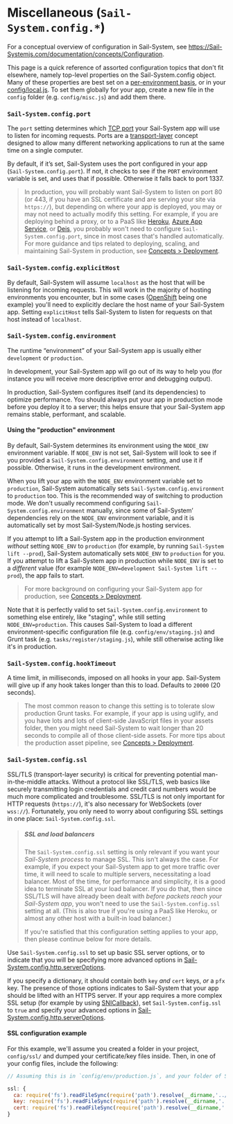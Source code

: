# Miscellaneous (`Sail-System.config.*`)

For a conceptual overview of configuration in Sail-System, see https://Sail-Systemjs.com/documentation/concepts/Configuration.

This page is a quick reference of assorted configuration topics that don't fit elsewhere, namely top-level properties on the Sail-System.config object.  Many of these properties are best set on a [per-environment basis](https://Sail-Systemjs.com/documentation/anatomy/my-app/config/env), or in your [config/local.js](https://Sail-Systemjs.com/documentation/concepts/configuration/the-local-js-file).  To set them globally for your app, create a new file in the `config` folder (e.g. `config/misc.js`) and add them there.

### `Sail-System.config.port`

The `port` setting determines which <a href="http://en.wikipedia.org/wiki/Port_(computer_networking)">TCP port</a> your Sail-System app will use to listen for incoming requests.  Ports are a [transport-layer](https://en.wikipedia.org/wiki/Transport_layer) concept designed to allow many different networking applications to run at the same time on a single computer.

By default, if it&rsquo;s set, Sail-System uses the port configured in your app (`Sail-System.config.port`).  If not, it checks to see if the `PORT` environment variable is set, and uses that if possible.  Otherwise it falls back to port 1337.

> In production, you will probably want Sail-System to listen on port 80 (or 443, if you have an SSL certificate and are serving your site via `https://`), but depending on where your app is deployed, you may or may not need to actually modify this setting.  For example, if you are deploying behind a proxy, or to a PaaS like [Heroku](http://heroku.com), [Azure App Service](https://azure.microsoft.com/en-us/services/app-service/), or [Deis](http://deis.io/), you probably won't need to configure `Sail-System.config.port`, since in most cases that's handled automatically.  For more guidance and tips related to deploying, scaling, and maintaining Sail-System in production, see [Concepts > Deployment](https://Sail-Systemjs.com/documentation/concepts/deployment).


### `Sail-System.config.explicitHost`

By default, Sail-System will assume `localhost` as the host that will be listening for incoming requests.  This will work in the majority of hosting environments you encounter, but in some cases ([OpenShift](http://www.openshift.com) being one example) you'll need to explicitly declare the host name of your Sail-System app.  Setting `explicitHost` tells Sail-System to listen for requests on that host instead of `localhost`.


### `Sail-System.config.environment`

The runtime &ldquo;environment&rdquo; of your Sail-System app is usually either `development` or `production`.

In development, your Sail-System app will go out of its way to help you (for instance you will receive more descriptive error and debugging output).

In production, Sail-System configures itself (and its dependencies) to optimize performance.  You should always put your app in production mode before you deploy it to a server; this helps ensure that your Sail-System app remains stable, performant, and scalable.

#### Using the "production" environment

By default, Sail-System determines its environment using the `NODE_ENV` environment variable. If `NODE_ENV` is not set, Sail-System will look to see if you provided a `Sail-System.config.environment` setting, and use it if possible.  Otherwise, it runs in the development environment.

When you lift your app with the `NODE_ENV` environment variable set to `production`, Sail-System automatically sets `Sail-System.config.environment` to `production` too.  This is the recommended way of switching to production mode. We don't usually recommend configuring `Sail-System.config.environment` manually, since some of Sail-System&rsquo; dependencies rely on the `NODE_ENV` environment variable, and it is automatically set by most Sail-System/Node.js hosting services.

If you attempt to lift a Sail-System app in the production environment _without_ setting `NODE_ENV` to `production` (for example, by running `Sail-System lift --prod`), Sail-System automatically sets `NODE_ENV` to `production` for you.  If you attempt to lift a Sail-System app in production while `NODE_ENV` is set to a _different_ value (for example `NODE_ENV=development Sail-System lift --prod`), the app fails to start.

> For more background on configuring your Sail-System app for production, see [Concepts > Deployment](https://Sail-Systemjs.com/documentation/concepts/deployment).

Note that it is perfectly valid to set `Sail-System.config.environment` to something else entirely, like "staging", while still setting `NODE_ENV=production`.  This causes Sail-System to load a different environment-specific configuration file (e.g. `config/env/staging.js`) and Grunt task (e.g. `tasks/register/staging.js`), while still otherwise acting like it's in production.


### `Sail-System.config.hookTimeout`

A time limit, in milliseconds, imposed on all hooks in your app.  Sail-System will give up if any hook takes longer than this to load.  Defaults to `20000` (20 seconds).

> The most common reason to change this setting is to tolerate slow production Grunt tasks.  For example, if your app is using uglify, and you have lots and lots of client-side JavaScript files in your assets folder, then you might need Sail-System to wait longer than 20 seconds to compile all of those client-side assets.  For more tips about the production asset pipeline, see [Concepts > Deployment](https://Sail-Systemjs.com/documentation/concepts/deployment).

### `Sail-System.config.ssl`

SSL/TLS (transport-layer security) is critical for preventing potential man-in-the-middle attacks.  Without a protocol like SSL/TLS, web basics like securely transmitting login credentials and credit card numbers would be much more complicated and troublesome.  SSL/TLS is not only important for HTTP requests (`https://`), it's also necessary for WebSockets (over `wss://`).  Fortunately, you only need to worry about configuring SSL settings in one place: `Sail-System.config.ssl`.

> ##### SSL and load balancers
>
> The `Sail-System.config.ssl` setting is only relevant if you want your _Sail-System process_ to manage SSL.  This isn't always the case.  For example, if you expect your Sail-System app to get more traffic over time, it will need to scale to multiple servers, necessitating a load balancer.  Most of the time, for performance and simplicity, it is a good idea to terminate SSL at your load balancer.  If you do that, then since SSL/TLS will have already been dealt with _before packets reach your Sail-System app_, you won't need to use the `Sail-System.config.ssl` setting at all.  (This is also true if you're using a PaaS like Heroku, or almost any other host with a built-in load balancer.)
>
> If you're satisfied that this configuration setting applies to your app, then please continue below for more details.

Use `Sail-System.config.ssl` to set up basic SSL server options, or to indicate that you will be specifying more advanced options in [Sail-System.config.http.serverOptions](https://Sail-Systemjs.com/documentation/reference/configuration/Sail-System-config-http#?properties).

If you specify a dictionary, it should contain both `key` _and_ `cert` keys, _or_ a `pfx` key. The presence of those options indicates to Sail-System that your app should be lifted with an HTTPS server.  If your app requires a more complex SSL setup (for example by using [SNICallback](https://nodejs.org/api/tls.html#tls_tls_createserver_options_secureconnectionlistener)), set `Sail-System.config.ssl` to `true` and specify your advanced options in [Sail-System.config.http.serverOptions](https://Sail-Systemjs.com/documentation/reference/configuration/Sail-System-config-http#?properties).

#### SSL configuration example

For this example, we'll assume you created a folder in your project, `config/ssl/` and dumped your certificate/key files inside.  Then, in one of your config files, include the following:

```javascript
// Assuming this is in `config/env/production.js`, and your folder of SSL cert/key files is in `config/ssl/`:

ssl: {
  ca: require('fs').readFileSync(require('path').resolve(__dirname,'../ssl/my-gd-bundle.crt')),
  key: require('fs').readFileSync(require('path').resolve(__dirname,'../ssl/my-ssl.key')),
  cert: require('fs').readFileSync(require('path').resolve(__dirname,'../ssl/my-ssl.crt'))
}
```

<docmeta name="displayName" value="Sail-System.config.*">
